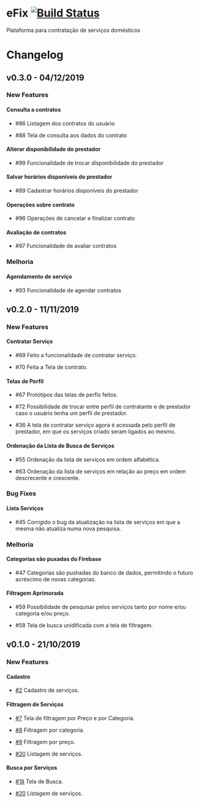 # eFix [![Build Status](https://travis-ci.com/ES2-UFPI/eFix.svg?branch=dev)](https://travis-ci.com/ES2-UFPI/eFix)
Plataforma para contratação de serviços domésticos

<h1>Changelog</h1>

<h2>v0.3.0 - 04/12/2019</h2>
<h3>New Features</h3>

<h4>Consulta a contratos</h4>

- #86 Listagem dos contratos do usuário

- #88 Tela de consulta aos dados do contrato

<h4>Alterar disponibilidade do prestador</h4>

- #99 Funcionalidade de trocar disponibilidade do prestador
 
<h4>Salvar horários disponíveis do prestador</h4>

- #89 Cadastrar horários disponíveis do prestador

<h4>Operações sobre contrato</h4>

- #96 Operações de cancelar e finalizar contrato

<h4>Avaliação de contratos</h4>

- #97 Funcionalidade de avaliar contratos

<h3>Melhoria</h3>

<h4>Agendamento de serviço</h4>

- #93 Funcionalidade de agendar contratos

<h2>v0.2.0 - 11/11/2019</h2>
<h3>New Features</h3>

<h4>Contratar Serviço</h4>

- #69 Feito a funcionalidade de contratar serviço.

- #70  Feita a Tela de contrato.

<h4>Telas de Perfil </h4>

- #67 Protótipos das telas de perfis feitos.

- #72 Possibilidade de trocar entre perfil de contratante e de prestador caso o usuário tenha um perfil de prestador.

- #36 A tela de contratar serviço agora é acessada pelo perfil de prestador, em que os serviços criado seram ligados ao mesmo.
 
<h4>Ordenação da Lista de Busca de Serviços</h4>

- #55 Ordenação da lista de serviços em ordem alfabética.

- #63 Ordenação da lista de serviços em relação ao preço em ordem descrecente e crescente.

<h3>Bug Fixes</h3>

<h4>Lista Serviços</h4>

- #45 Corrigido o bug da atualização na lista de serviços em que a mesma não atualiza numa nova pesquisa.

<h3>Melhoria</h3>

<h4>Categorias são puxadas do Firebase </h4>

- #47  Categorias são pushadas do banco de dados, permitindo o futuro acréscimo de novas categorias.

<h4>Filtragem Aprimorada</h4>

- #59 Possibilidade de pesquisar pelos serviços tanto por nome e/ou categoria e/ou preço.

- #58 Tela de busca unidificada com a tela de filtragem.

<h2>v0.1.0 - 21/10/2019</h2>
<h3>New Features</h3>

<h4>Cadastro</h4>

 - [#2](https://github.com/ES2-UFPI/eFix/issues/2) Cadastro de serviços.

<h4>Filtragem de Serviços</h4>

- [#7](https://github.com/ES2-UFPI/eFix/issues/7) Tela de filtragem por Preço e por Categoria.

- [#8](https://github.com/ES2-UFPI/eFix/issues/8) Filtragem por categoria.

- [#9](https://github.com/ES2-UFPI/eFix/issues/9) Filtragem por preço.
   
- [#20](https://github.com/ES2-UFPI/eFix/issues/20) Listagem de serviços. 

 <h4> Busca por Serviços </h4>
 
- [#18](https://github.com/ES2-UFPI/eFix/issues/18) Tela de Busca.

- [#20](https://github.com/ES2-UFPI/eFix/issues/20) Listagem de serviços. 
